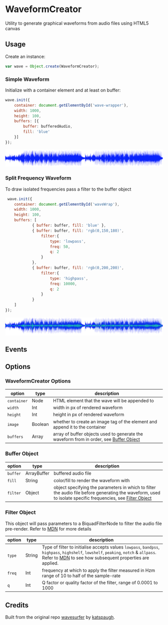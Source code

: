 # WaveformCreator
Utility to generate graphical waveforms from audio files using HTML5 canvas 

## Usage
Create an instance: 

```javascript
var wave = Object.create(WaveformCreator);
```
### Simple Waveform
Initialize with a container element and at least on buffer:

```javascript
wave.init({
	container: document.getElementById('wave-wrapper'),
	width: 1000,
	height: 100,
	buffers: [{
		buffer: bufferedAudio,
		fill: 'blue'
	}]
});
```

![Waveform](/images/waveform.png)

### Split Frequency Waveform
To draw isolated frequencies pass a filter to the buffer object 

```javascript
 wave.init({
    container: document.getElementById('waveWrap'), 
    width: 1000,
    height: 100,
    buffers: [
            { buffer: buffer, fill: 'blue' },
            { buffer: buffer, fill: 'rgb(0,150,180)',
                filter:{
                    type: 'lowpass',
                    freq: 50,
                    q: 2
                }
            },
            { buffer: buffer, fill: 'rgb(0,200,200)',
                filter:{
                    type: 'highpass',
                    freq: 10000,
                    q: 2
                }
            }
    ]
});
```

![Split Waveform](/images/splitWaveform.png)

## Events

## Options

### WaveformCreator Options
| option | type | description |
| --- | --- | --- |
| `container` | Node | HTML element that the wave will be appended to |
| `width` | Int | width in px of rendered waveform |
| `height` | Int | height in px of rendered waveform |
| `image` | Boolean | whether to create an image tag of the element and append it to the container |
| `buffers` | Array | array of buffer objects used to generate the waveform from in order, see [Buffer Object](#buffer-object) |

### Buffer Object
| option | type | description |
| --- | --- | --- |
| `buffer` | ArrayBuffer | buffered audio file |
| `fill` | String | color/fill to render the waveform with |
| `filter` | Object | object specifying the parameters in which to filter the audio file before generating the waveform, used to isolate specific frequencies, see [Filter Object](#filter-object) |

### Filter Object
This object will pass parameters to a BiquadFilterNode to filter the audio file pre-render. Refer to [MDN](https://developer.mozilla.org/en-US/docs/Web/API/BiquadFilterNode) for more details

| option | type | description |
| --- | --- | --- |
| `type` | String | Type of filter to initialise accepts values `lowpass`, `bandpss`, `highpass`, `highshelf`, `lowshelf`, `peaking`, `notch` & `allpass`. Refer to [MDN](https://developer.mozilla.org/en-US/docs/Web/API/BiquadFilterNode) to see how subsequent properties are applied.  |
| `freq` | Int | frequency at which to apply the filter measured in Hzm range of 10 to half of the sample-rate |
| `q` | Int | Q factor or quality factor of the filter, range of 0.0001 to 1000 |


## Credits

Built from the original repo [wavesurfer](https://github.com/katspaugh/wavesurfer.js) by [katspaugh](https://github.com/katspaugh). 